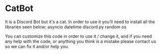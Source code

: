 # CatBot
It is a Discord Bot but it's a cat.
In order to use it you'll need to install all the libraries seen below;
asyncio
datetime
discord.py
random
os

You can customize this code in order to use it / change it, and if you need any help with the code, or anything you think is a mistake please contact us so we can fix it and/or help you.
